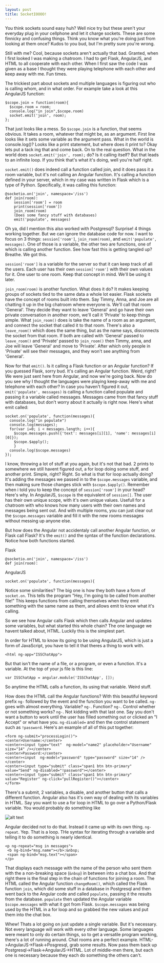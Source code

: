 ```yaml
---
layout: post
title: SocketIOOOO!
---
```


  You think sockets sound easy huh? Well nice try but these aren't your everyday plug in your cellphone and let it charge sockets. 
These are some finnicky and confusing things. Think you know what you're doing just from looking at them once? Kudos to you bud, but 
I'm pretty sure you're wrong.
  
  Still with me? Cool, because sockets aren't actually that bad. Granted, when I first looked I was making a chatroom. I had to get
Flask, AngularJS, and HTML to all cooperate with each other. When I first saw the code I was given as a base I thought they were
playing telephone with each other and keep away with me. Fun times.

  The trickiest part about sockets and multiple languages is figuring out who is calling whom, and in what order. For example take a look at this AngularJS function:

```
$scope.join = function(room){
  $scope.room = room;
  console.log("in join",$scope.room)
  socket.emit('join', room);
};
```

  That just looks like a mess. So `$scope.join` is a function, that seems obvious. It takes a room, whatever that might be, as an
argument. First line looks like it sets some variable as the argument pass. What in the world is console.log()? Looks like a print statement, but where does it print to? Okay lets put a tack ing that and come back. On to the real question. What in the world does `socket.emit('join', room);` do? Is it calling itself? But that leads to an infinite loop. If you think that's what it's doing, well you're half right.

  `socket.emit()` does indeed call a function called join, and it does pass it a room variable, but it's not calling an Angular function. It's calling a function defined in your server, which in my case was written in Flask which is a type of Python. Specifically, it was calling this function:
  
```
@socketio.on('join', namespace='/iss')
def join(room):
    session['room'] = room
    print(session['room'])
    join_room(room)
    (Does some fancy stuff with databases)
    emit('populate', messages)
```

  Oh ya, did I mention this also worked with Postgresql? Surprise! 4 things working together. But we can ignore the database code for now. I want to focus on 3 things: `session['room']`, `join_room(room)`, and `emit('populate', messages)`.
  One of those is a variable, the other two are functions, one of which is calling another function. See how fast this is getting tangled up? Breathe. We got this.
  
  `session['room']` is a variable for the server so that it can keep track of all the users. Each user has their own `session['room']` with their own values for it. One user to one room. Keep that concept in mind. We'll be using it later. 
  
  `join_room(room)` is another function. What does it do? It makes keeping groups of sockets tied to the same data a whole lot easier. Flask sockets have the concept of rooms built into them. Say Timmy, Anna, and Joe are all chatting it up in the big chatroom where everyone is. We'll call that room 'General'. They decide they want to leave 'General' and go have their own private conversation in another room, we'll call it 'Private' to keep things simple. What `join_room()` does is take the name of a room as an argument, and connect the socket that called it to that room. There's also a `leave_room()` which does the same thing, but as the name says, disconnects the socket from that room. If both are called with 'General' passed to `leave_room()` and 'Private' passed to `join_room()` then Timmy, anna, and Joe will leave 'General' and move to 'Private'. After which only people in 'Private' will see their messages, and they won't see anything from 'General'.
  
  Now for that `emit()`. Is it calling a Flask function or an Angular function? If you guessed Flask, sorry bud. It's calling an Angular function. Weird, right? We were just sent here from Angular, and now we're going back. Now do you see why I thought the languages were playing keep-away with me and telephone with each other? In case you haven't figured it out, `emit('populate', messages)` is calling a function called populate and passing it a variable called messages. Messages came from that fancy stuff with databases, but don't worry about it actually is right now. Here's what emit called:
  
```
socket.on('populate', function(messages){
  console.log("in populate")
  console.log(messages);
  for(var i=0; i < messages.length; i++){
    $scope.messages.push({'text': messages[i][1], 'name': messages[i][0]});
    $scope.$apply();
    }
  console.log($scope.messages)
});
```

I know, throwing a lot of stuff at you again, but it's not that bad. 2 prints to somewhere we still havent figured out, a for loop doing some stuff, and another print. Simple, right? Right. So what is that for loop actually doing? It's adding the messages we passed in to the `$scope.messages` variable, and then making sure those changes stick with `$scope.$apply()`. Remember when i told you to keep the concept of `session['room']` in your head? Here's why. In AngularJS, `$scope` is the equivalent of `session[]`. The user has their own unique scope, with it's own unique values. Usefull for a chatroom with who knows how many users with their own names and messages being sent out. And with multiple rooms, you can just clear out the `$scope.messages` variable and fill it with the new rooms messages without messing up anyone else.

But how does the Angular not accidentaly call another Angular function, or Flask call Flask? It's the `emit()` and the syntax of the function declarations. Notice how both functions started.

Flask

```
@socketio.on('join', namespace='/iss')
def join(room):
```

AngularJS

```
socket.on('populate', function(messages){
```

Notice some similarities? The big one is how they both have a form of `socket.on`. This tells the program "Hey, I'm going to be called from another file!" This keeps functions from calling themselves when they emit something with the same name as them, and allows emit to know what it's calling.

So we see how Angular calls Flask which then calls Angular and updates some variables, but what started this whole chain? The one language we havent talked about, HTML. Luckily this is the simplest part.

In order for HTML to know its going to be using AngularJS, which is just a form of JavaScript, you have to tell it that theres a thing to work with.

```
<html ng-app="ISSChatApp">
```

But that isn't the name of a file, or a program, or even a function. It's a variable. At the top of your js file is this line:

```
var ISSChatApp = angular.module('ISSChatApp', []);
```

So anytime the HTML calls a function, its using that variable. Weird stuff.

How does the HTML call the Angular functions? With this beautiful keyword prefix `ng-` followed by the event and the function you want to be called. `ng-` goes with almost everything. Variable? `ng-`. Function? `ng-`. Control whether or not something works? `ng-`. Not kidding with that last one. Say you don't want a button to work until the user has filled something out or clicked an "I Accept" or what have you. `ng-disabled=` and then the control statement such as `!password`. Here's an example of all of this put together:

```
<form ng-submit="processLogin()">
<center>Username:</center>
<center><input type="text"  ng-model="name2" placeholder="Username" size="14" /></center>
<center>Password:</center>
<center><input  ng-model="password" type="password" size="14" /></center>
<center><input type="submit" class="span1 btn btn-primary" value="Send" ng-disabled="!password"></center>
<center><input type="submit" class="span1 btn btn-primary" value="Register" ng-click="pullRegister()"></center>
</form>
```

There's a submit, 2 variables, a disable, and another button that calls a different function. Angular also has it's own way of dealing with its variables in HTML. Say you want to use a for loop in HTML to go over a Python/Flask variable. You would probably do something like

![alt text](Telnark.github.io/htmlLoop.jpg)

Angular decided not to do that. Instead it came up with its own thing. `ng-repeat`. Yep. That is a loop. THe syntax for iterating through a variable and telling it to do something is nearly identical.

```
<p ng-repeat="msg in messages">
 <b ng-bind="msg.name"></b>:&nbsp;
 <span ng-bind="msg.text"></span>
</p>
```

That displays each message with the name of the person who sent them with the a non-breaking space (`&nbsp`) in between into a chat box. And that right there is the final step in the chain of functions for joining a room. The HTML called the Angular function `changeRoom()`, which called the Flask function `join`, which did some stuff in a database in Postgresql and then went back to the Angular code and called `populate`, passing it the results from the database. `populate` then updated the Angular variable `$scope.messages` with what it got from Flask. `$scope.messages` was being used by the HTML in a for loop and so grabbed the new values and put them into the chat box.

Whew! Thats a lot going on just update a single variable. But it's necessary. Not every language will work with every other language. Some languages were meant to only do certain things, so to get a versatile program working, there's a lot of running around. Chat rooms are a perfect example. HTML->AngularJS->Flask->Posgresql, grab some results. Now pass them back up Postgresql->Flask->AngularJS->HTML. Lot of middle-men there, but each one is necessary because they each do something the others can't.
